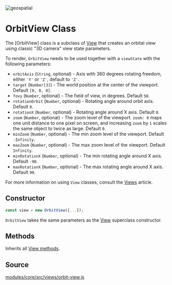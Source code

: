 <p class="badges">
  <img src="https://img.shields.io/badge/geopspatial-no-lightgrey.svg?style=flat-square" alt="geospatial" />
</p>

# OrbitView Class

The [OrbitView] class is a subclass of [View](/docs/api-reference/view.md) that creates an orbital view using classic "3D camera" view state parameters.

To render, `OrbitView` needs to be used together with a `viewState` with the following parameters:

* `orbitAxis` (`String`, optional) - Axis with 360 degrees rotating freedom, either `'Y'` or `'Z'`, default to `'Z'`.
* `target` (`Number[3]`) - The world position at the center of the viewport. Default `[0, 0, 0]`.
* `fovy` (`Number`, optional) - The field of view, in degrees. Default `50`.
* `rotationOrbit` (`Number`, optional) - Rotating angle around orbit axis. Default `0`.
* `rotationX` (`Number`, optional) - Rotating angle around X axis. Default `0`.
* `zoom` (`Number`, optional) - The zoom level of the viewport. `zoom: 0` maps one unit distance to one pixel on screen, and increasing `zoom` by `1` scales the same object to twice as large. Default `0`.
* `minZoom` (`Number`, optional) - The min zoom level of the viewport. Default `-Infinity`.
* `maxZoom` (`Number`, optional) - The max zoom level of the viewport. Default `Infinity`.
* `minRotationX` (`Number`, optional) - The min rotating angle around X axis. Default `-90`.
* `maxRotationX` (`Number`, optional) - The max rotating angle around X axis. Default `90`.

For more information on using `View` classes, consult the [Views](/docs/developer-guide/views.md) article.


## Constructor

```js
const view = new OrbitView({...});
```

`OrbitView` takes the same parameters as the [View](/docs/api-reference/view.md) superclass constructor.


## Methods

Inherits all [View methods](/docs/api-reference/view.md#methods).


## Source

[modules/core/src/views/orbit-view.js](https://github.com/uber/deck.gl/blob/master/modules/core/src/views/orbit-view.js)

